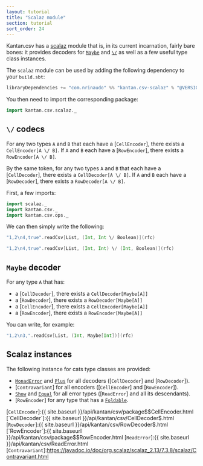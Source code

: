 ```yaml
---
layout: tutorial
title: "Scalaz module"
section: tutorial
sort_order: 24
---
```

Kantan.csv has a [scalaz](https://github.com/scalaz/scalaz) module that is, in its current incarnation, fairly bare
bones: it provides decoders for [`Maybe`] and [`\/`] as well as a few useful type class instances.

The `scalaz` module can be used by adding the following dependency to your `build.sbt`:

```scala
libraryDependencies += "com.nrinaudo" %% "kantan.csv-scalaz" % "@VERSION@"
```

You then need to import the corresponding package:

```scala mdoc:silent
import kantan.csv.scalaz._
```

## `\/` codecs

For any two types `A` and `B` that each have a [`CellEncoder`], there exists a
`CellEncoder[A \/ B]`. If `A` and `B` each have a [`RowEncoder`], there exists a `RowEncoder[A \/ B]`.

By the same token, for any two types `A` and `B` that each have a [`CellDecoder`], there exists a
`CellDecoder[A \/ B]`. If `A` and `B` each have a [`RowDecoder`], there exists a `RowDecoder[A \/ B]`.

First, a few imports:

```scala mdoc:silent
import scalaz._
import kantan.csv._
import kantan.csv.ops._
```

We can then simply write the following:

```scala mdoc
"1,2\n4,true".readCsv[List, (Int, Int \/ Boolean)](rfc)

"1,2\n4,true".readCsv[List, (Int, Int) \/ (Int, Boolean)](rfc)
```


## `Maybe` decoder

For any type `A` that has:

 * a [`CellDecoder`], there exists a `CellDecoder[Maybe[A]]`
 * a [`RowDecoder`], there exists a `RowDecoder[Maybe[A]]`
 * a [`CellEncoder`], there exists a `CellEncoder[Maybe[A]]`
 * a [`RowEncoder`], there exists a `RowEncoder[Maybe[A]]`

You can write, for example:

```scala mdoc
"1,2\n3,".readCsv[List, (Int, Maybe[Int])](rfc)
```

## Scalaz instances

The following instance for cats type classes are provided:

* [`MonadError`] and [`Plus`] for all decoders ([`CellDecoder`] and [`RowDecoder`]).
* [`Contravariant`] for all encoders ([`CellEncoder`] and [`RowEncoder`]).
* [`Show`] and [`Equal`] for all error types ([`ReadError`] and all its descendants).
* [`RowEncoder`] for any type that has a [`Foldable`].

[`MonadError`]:https://javadoc.io/doc/org.scalaz/scalaz_2.13/7.3.8/scalaz/MonadError.html
[`Plus`]:https://javadoc.io/doc/org.scalaz/scalaz_2.13/7.3.8/scalaz/Plus.html
[`Show`]:https://javadoc.io/doc/org.scalaz/scalaz_2.13/7.3.8/scalaz/Show.html
[`Equal`]:https://javadoc.io/doc/org.scalaz/scalaz_2.13/7.3.8/scalaz/Equal.html
[`Foldable`]:https://javadoc.io/doc/org.scalaz/scalaz_2.13/7.3.8/scalaz/Foldable.html
[`\/`]:https://javadoc.io/doc/org.scalaz/scalaz_2.13/7.3.8/scalaz/$bslash$div.html
[`Maybe`]:https://javadoc.io/doc/org.scalaz/scalaz_2.13/7.3.8/scalaz/Maybe.html
[`CellEncoder`]:{{ site.baseurl }}/api/kantan/csv/package$$CellEncoder.html
[`CellDecoder`]:{{ site.baseurl }}/api/kantan/csv/CellDecoder$.html
[`RowDecoder`]:{{ site.baseurl }}/api/kantan/csv/RowDecoder$.html
[`RowEncoder`]:{{ site.baseurl }}/api/kantan/csv/package$$RowEncoder.html
[`ReadError`]:{{ site.baseurl }}/api/kantan/csv/ReadError.html
[`Contravariant`]:https://javadoc.io/doc/org.scalaz/scalaz_2.13/7.3.8/scalaz/Contravariant.html
